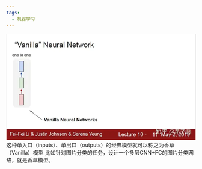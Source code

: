 ```yaml
---
tags:
  - 机器学习
---
```

![../../../pic/Pasted image 20250221185811.png](../../../pic/Pasted%20image%2020250221185811.png)
这种单入口（inputs）、单出口（outputs）的经典模型就可以称之为香草（Vanilla）模型
比如针对图片分类的任务，设计一个多层CNN+FC的图片分类网络，就是香草模型。